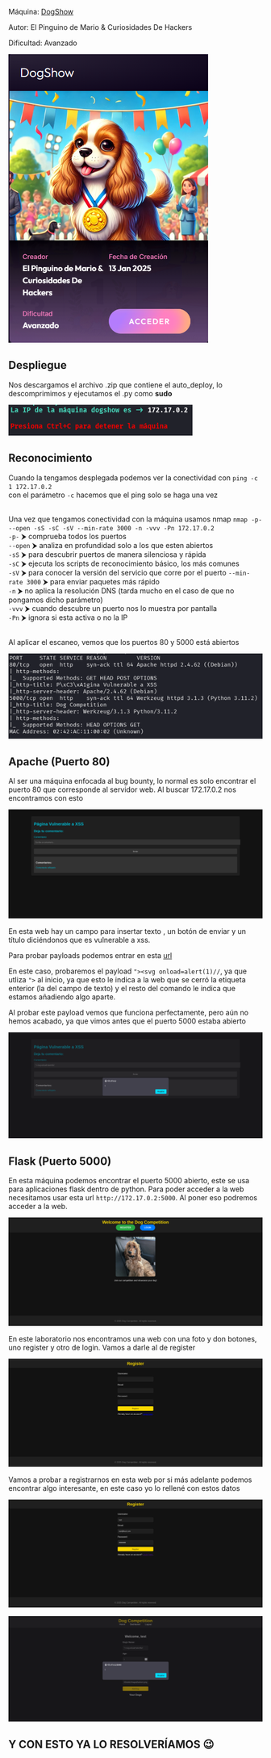 Máquina: [DogShow](https://bugbountylabs.com/)

Autor: El Pinguino de Mario & Curiosidades De Hackers

Dificultad: Avanzado

![image](images/dogshow.PNG)

## Despliegue

Nos descargamos el archivo .zip que contiene el auto_deploy, lo descomprimimos y ejecutamos el .py como **sudo**

![image](images/despliegue.PNG)


## Reconocimiento

Cuando la tengamos desplegada podemos ver la conectividad con ```ping -c 1 172.17.0.2``` 
<br>
con el parámetro `-c` hacemos que el ping solo se haga una vez<br>
<br>


Una vez que tengamos conectividad con la máquina usamos nmap ```nmap -p- --open -sS -sC -sV --min-rate 3000 -n -vvv -Pn 172.17.0.2``` <br>
`-p-` ⮞ comprueba todos los puertos <br>
`--open` ⮞ analiza en profundidad solo a los que esten abiertos <br>
`-sS` ⮞ para descubrir puertos de manera silenciosa y rápida <br> 
`-sC` ⮞ ejecuta los scripts de reconocimiento básico, los más comunes <br> 
`-sV` ⮞ para conocer la versión del servicio que corre por el puerto
`--min-rate 3000` ⮞ para enviar paquetes más rápido <br> 
`-n` ⮞ no aplica la resolución DNS (tarda mucho en el caso de que no pongamos dicho parámetro)<br> 
`-vvv` ⮞ cuando descubre un puerto nos lo muestra por pantalla <br> 
`-Pn` ⮞ ignora si esta activa o no la IP<br> 
<br>

Al aplicar el escaneo, vemos que los puertos 80 y 5000 está abiertos
<br>

![image](images/nmap.PNG)
<br>

## Apache (Puerto 80)

Al ser una máquina enfocada al bug bounty, lo normal es solo encontrar el puerto 80 que corresponde al servidor web. Al buscar 172.17.0.2 nos encontramos con esto

![image](images/inicio.PNG)

En esta web hay un campo para insertar texto , un botón de enviar y un título diciéndonos que es vulnerable a xss.

Para probar payloads podemos entrar en esta [url](https://github.com/payloadbox/xss-payload-list/blob/master/Intruder/xss-payload-list.txt)

En este caso, probaremos el payload `"><svg onload=alert(1)//`, ya que utliza `">` al inicio, ya que esto le indica a la web que se cerró la etiqueta enterior (la del campo de texto) y el resto del comando le indica que estamos añadiendo algo aparte.

Al probar este payload vemos que funciona perfectamente, pero aún no hemos acabado, ya que vimos antes que el puerto 5000 estaba abierto

![image](images/sol1.PNG)


## Flask (Puerto 5000)

En esta máquina podemos encontrar el puerto 5000 abierto, este se usa para aplicaciones flask dentro de python. Para poder acceder a la web necesitamos usar esta url `http://172.17.0.2:5000`. Al poner eso podremos acceder a la web.

![image](images/lab2.PNG)

En este laboratorio nos encontramos una web con una foto y don botones, uno register y otro de login. Vamos a darle al de register

![image](images/reg.PNG)

Vamos a probar a registrarnos en esta web por si más adelante podemos encontrar algo interesante, en este caso yo lo rellené con estos datos

![image](images/regc.PNG)






![image](images/final.PNG)


## Y CON ESTO YA LO RESOLVERÍAMOS 😉
